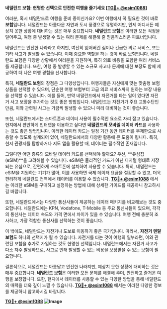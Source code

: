 **네덜란드 보험: 현명한 선택으로 안전한 여행을 즐기세요 [[TG💪+ @esim1088](https://t.me/s/esim1088)]**

여러분, 혹시 네덜란드로 여행을 준비 중이신가요? 이번 여행에서 꼭 필요한 것이 바로 **보험**입니다. 네덜란드는 아름다운 자연과 도시 풍경으로 유명하지만, 언제 어디서든 예상치 못한 상황에 대비하는 것은 매우 중요합니다. **네덜란드 보험**은 이러한 모든 걱정을 덜어주고, 여행 중 발생할 수 있는 여러 문제를 해결해 줄 믿음직스러운 파트너입니다.

네덜란드는 안전한 나라라고 하지만, 여전히 잃어버린 짐이나 긴급한 의료 서비스, 또는 기타 사고가 발생할 수 있습니다. 이때 중요한 역할을 하는 것이 바로 보험입니다. 네덜란드 보험은 다양한 상황에서 여러분을 지원하며, 특히 의료 비용을 포함한 여러 서비스를 제공합니다. 또한, 여행 중 발생할 수 있는 소규모 사고나 문제에 대한 보장도 함께 제공하여 더 나은 여행 경험을 선사합니다.

특히, **네덜란드 보험**의 장점은 그 다양성입니다. 여행자들은 자신에게 맞는 맞춤형 보험 상품을 선택할 수 있으며, 단순한 여행 보험부터 고급 의료 서비스까지 원하는 보장 내용을 선택할 수 있습니다. 예를 들어, 만약 네덜란드에서 자전거를 타는 일이 있다면 자전거 사고 보장을 추가하는 것도 좋은 방법입니다. 네덜란드는 자전거가 주요 교통수단인 만큼, 이와 관련된 사고는 가끔씩 발생할 수 있으니 미리 대비하는 것이 좋습니다.

또한, 네덜란드에서는 스마트폰과 데이터 사용이 필수적인 요소로 자리 잡고 있습니다. 현지에서 편안하게 인터넷을 이용하고 싶다면 **네덜란드의 모바일 데이터 카드**를 사용하는 것도 좋은 방법입니다. 이러한 데이터 카드는 일정 기간 동안 데이터를 무제한으로 사용할 수 있도록 설계되어 있어, 네덜란드에서의 다양한 활동에 큰 도움이 됩니다. 특히, 현지 관광지를 탐방하거나 지도 앱을 활용할 때, 데이터는 필수적인 존재입니다.

그렇다면 어떤 종류의 모바일 데이터 카드를 선택해야 할까요? 우선, **유심칩(eSIM)**을 고려해볼 수 있습니다. eSIM은 물리적인 카드가 아닌 디지털 형태로 저장되는 유심으로, 간편하게 스마트폰에 설치하여 사용할 수 있습니다. 특히, 네덜란드는 eSIM을 지원하는 기기가 많아, 이를 사용하면 국제 데이터 요금을 절감할 수 있고, 더욱 편리하게 네덜란드 전역에서 데이터를 이용할 수 있습니다. **[TG💪+ @esim1088](https://t.me/s/esim1088)** 에서는 이러한 eSIM을 구매하고 설정하는 방법에 대해 상세한 가이드를 제공하니 참고하시길 바랍니다.

또한, 네덜란드에서는 다양한 통신사들이 제공하는 데이터 패키지를 비교해보는 것도 중요합니다. 네덜란드에는 KPN, Vodafone, T-Mobile 등 주요 통신사들이 있으며, 각각의 통신사는 데이터 속도와 가격 면에서 차이가 있을 수 있습니다. 여행 전에 충분히 조사하고, 가장 적합한 통신사를 선택하는 것이 좋습니다.

이 밖에도, 네덜란드는 자전거나 도보로 이동하기 좋은 국가입니다. 따라서, **자전거 렌탈 보험**도 하나의 선택지가 될 수 있습니다. 자전거를 타는 것이 여행의 일부라면, 이와 관련된 보험을 추가로 가입하는 것도 현명한 선택입니다. 네덜란드에서는 자전거 사고가 다소 자주 발생하므로, 사고로 인해 발생할 수 있는 비용을 보장받을 수 있는 보험이 필요합니다.

결론적으로, 네덜란드는 아름답고 안전한 나라지만, 예상치 못한 상황에 대비하는 것은 매우 중요합니다. **네덜란드 보험**은 이러한 모든 문제를 해결해 주며, 안전하고 즐거운 여행을 보장합니다. 또한, 현지에서 데이터를 사용할 수 있는 다양한 방법을 통해 네덜란드의 매력을 더욱 깊이 느낄 수 있습니다. **[TG💪+ @esim1088](https://t.me/s/esim1088)** 에서는 이러한 다양한 정보를 제공하니 참고하시길 바랍니다.

**[TG💪+ @esim1088](https://t.me/s/esim1088) ![Image](https://i.postimg.cc/Y0z9fWf4/image.png)**